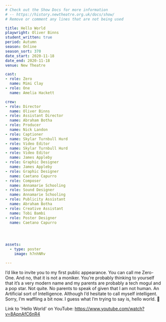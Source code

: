 ```yaml
---
# Check out the Show Docs for more information
# -- https://history.newtheatre.org.uk/docs/show/
# Remove or comment any lines that are not being used

title: Hello World
playwright: Oliver Binns
student_written: true
period: Autumn
season: Online
season_sort: 370
date_start: 2020-11-18
date_end: 2020-11-18
venue: New Theatre

cast:
- role: Zero
  name: Mimi Clay
- role: One
  name: Amelia Hackett

crew: 
- role: Director
  name: Oliver Binns
- role: Assistant Director 
  name: Abraham Botha
- role: Producer
  name: Nick Landon
- role: Captioner
  name: Skylar Turnbull Hurd
- role: Video Editor
  name: Skylar Turnbull Hurd
- role: Video Editor
  name: James Appleby
- role: Graphic Designer
  name: James Appleby 
- role: Graphic Designer 
  name: Caetano Capurro
- role: Composer
  name: Annamarie Schooling
- role: Sound Designer 
  name: Annamarie Schooling
- role: Publicity Assistant  
  name: Abraham Botha
- role: Creative Assistant
  name: Tobi Bambi
- role: Poster Designer
  name: Caetano Capurro




assets:
  - type: poster
    image: h7nhNRv

---
```

I’d like to invite you to my first public appearance. You can call me Zero-One. And no, that it is not a moniker. You’re probably thinking to yourself that it’s a very modern name and my parents are probably a tech mogul and a pop star. Not quite. No parents to speak of given that I am not human. An Artificial sort of Intelligence. Although I’d hesitate to call myself intelligent. Sorry, I’m waffling a bit now. I guess what I’m trying to say is, hello world. 🙂 

Link to 'Hello World' on YouTube: https://www.youtube.com/watch?v=8ApnAfC6nR4
